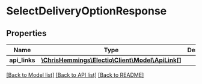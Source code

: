 # SelectDeliveryOptionResponse

## Properties
Name | Type | Description | Notes
------------ | ------------- | ------------- | -------------
**api_links** | [**\ChrisHemmings\Electio\Client\Model\ApiLink[]**](ApiLink.md) |  | [optional] 

[[Back to Model list]](../README.md#documentation-for-models) [[Back to API list]](../README.md#documentation-for-api-endpoints) [[Back to README]](../README.md)


